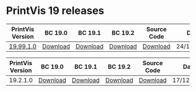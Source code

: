 # PrintVis 19 releases
|PrintVis Version|BC 19.0 | BC 19.1 | BC 19.2 |Source Code|Date|
|---|---| ---| ---|---|---|
|[19.99.1.0](https://printvis.blob.core.windows.net/releases/pv365bc-19/19.99/1/workitems.csv)|[Download](https://printvis.blob.core.windows.net/releases/pv365bc-19/19.99/1/19.0%20RuntimePackages.zip)| [Download](https://printvis.blob.core.windows.net/releases/pv365bc-19/19.99/1/19.1%20RuntimePackages.zip)| [Download](https://printvis.blob.core.windows.net/releases/pv365bc-19/19.99/1/19.2%20RuntimePackages.zip)|[Download](https://printvispartner.com/login/)|24/12/2021|

|PrintVis Version|BC 19.0 | BC 19.1 | BC 19.2 |Source Code|Date|
|---|---| ---| ---|---|---|
|19.2.1.0|[Download](https://printvis.blob.core.windows.net/releases/pv365bc-19/19.2/1/19.0%20RuntimePackages.zip)| [Download](https://printvis.blob.core.windows.net/releases/pv365bc-19/19.2/1/19.1%20RuntimePackages.zip)| [Download](https://printvis.blob.core.windows.net/releases/pv365bc-19/19.2/1/19.2%20RuntimePackages.zip)|[Download](https://printvispartner.com/login/)|17/12/2021|

